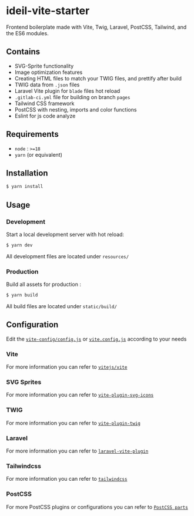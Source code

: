 # ideil-vite-starter

Frontend boilerplate made with Vite, Twig, Laravel, PostCSS, Tailwind, and the ES6 modules.

## Contains

* SVG-Sprite functionality
* Image optimization features
* Creating HTML files to match your TWIG files, and prettify after build
* TWIG data from `.json` files
* Laravel Vite plugin for `blade` files hot reload
* `.gitlab-ci.yml` file for building on branch `pages`
* Tailwind CSS framework
* PostCSS with nesting, imports and color functions
* Eslint for js code analyze

## Requirements

* `node` : `>=18`
* `yarn` (or equivalent)

## Installation

```sh
$ yarn install
```

## Usage

### Development

Start a local development server with hot reload:

```sh
$ yarn dev
```

All development files are located under `resources/`

### Production

Build all assets for production :

```sh
$ yarn build
```

All build files are located under `static/build/`

## Configuration

Edit the [`vite-config/config.js`](vite-config/config.js) or [`vite.config.js`](vite.config.js) according to your needs

### Vite

For more information you can refer to [`vitejs/vite`](https://github.com/vitejs/vite)

### SVG Sprites

For more information you can refer to [`vite-plugin-svg-icons`](https://github.com/vbenjs/vite-plugin-svg-icons)

### TWIG

For more information you can refer to [`vite-plugin-twig`](https://github.com/fiadone/vite-plugin-twig)

### Laravel

For more information you can refer to [`laravel-vite-plugin`](https://github.com/laravel/vite-plugin)

### Tailwindcss

For more information you can refer to [`tailwindcss`](https://github.com/tailwindlabs/tailwindcss)

### PostCSS

For more PostCSS plugins or configurations you can refer to [`PostCSS parts`](https://www.postcss.parts/)
